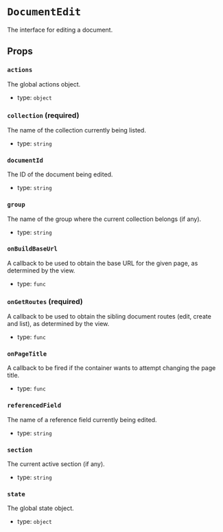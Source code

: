 `DocumentEdit`
==============

The interface for editing a document.

Props
-----

### `actions`

The global actions object.

- type: `object`


### `collection` (required)

The name of the collection currently being listed.

- type: `string`


### `documentId`

The ID of the document being edited.

- type: `string`


### `group`

The name of the group where the current collection belongs (if any).

- type: `string`


### `onBuildBaseUrl`

A callback to be used to obtain the base URL for the given page, as
determined by the view.

- type: `func`


### `onGetRoutes` (required)

A callback to be used to obtain the sibling document routes (edit, create and list), as
determined by the view.

- type: `func`


### `onPageTitle`

A callback to be fired if the container wants to attempt changing the
page title.

- type: `func`


### `referencedField`

The name of a reference field currently being edited.

- type: `string`


### `section`

The current active section (if any).

- type: `string`


### `state`

The global state object.

- type: `object`

